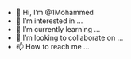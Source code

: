 - 👋 Hi, I’m @1Mohammed
- 👀 I’m interested in ...
- 🌱 I’m currently learning ...
- 💞️ I’m looking to collaborate on ...
- 📫 How to reach me ...

<!---
1Mohammed/1Mohammed is a ✨ special ✨ repository because its `README.md` (this file) appears on your GitHub profile.
You can click the Preview link to take a look at your changes.
--->
